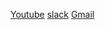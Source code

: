 [Youtube](https://gsharma03.github.io/Youtube-UI_Clone/)
[slack](https://gsharma03.github.io/Slack-UI-Clone/)
[Gmail](https://gsharma03.github.io/Gmail-Design/)
